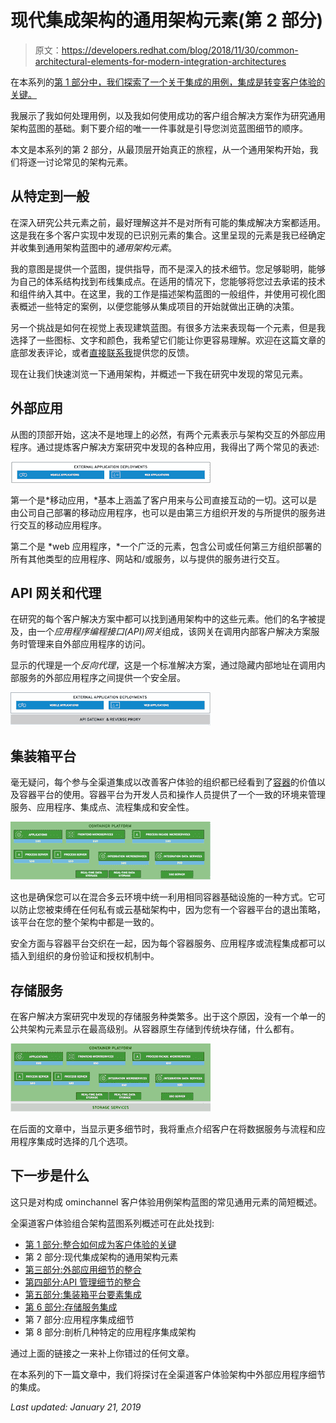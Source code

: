 # 现代集成架构的通用架构元素(第 2 部分)

> 原文：<https://developers.redhat.com/blog/2018/11/30/common-architectural-elements-for-modern-integration-architectures>

在本系列的[第 1 部分中，我们探索了一个关于集成的用例，集成是转变客户体验的关键。](https://developers.redhat.com/blog/2018/11/28/integration-is-key-to-customer-experience/)

我展示了我如何处理用例，以及我如何使用成功的客户组合解决方案作为研究通用架构蓝图的基础。剩下要介绍的唯一一件事就是引导您浏览蓝图细节的顺序。

本文是本系列的第 2 部分，从最顶层开始真正的旅程，从一个通用架构开始，我们将逐一讨论常见的架构元素。

## 从特定到一般

在深入研究公共元素之前，最好理解这并不是对所有可能的集成解决方案都适用。这是我在多个客户实现中发现的已识别元素的集合。这里呈现的元素是我已经确定并收集到通用架构蓝图中的*通用架构元素*。

我的意图是提供一个蓝图，提供指导，而不是深入的技术细节。您足够聪明，能够为自己的体系结构找到布线集成点。在适用的情况下，您能够将您过去承诺的技术和组件纳入其中。在这里，我的工作是描述架构蓝图的一般组件，并使用可视化图表概述一些特定的案例，以便您能够从集成项目的开始就做出正确的决策。

另一个挑战是如何在视觉上表现建筑蓝图。有很多方法来表现每一个元素，但是我选择了一些图标、文字和颜色，我希望它们能让你更容易理解。欢迎在这篇文章的底部发表评论，或者[直接联系我](https://www.schabell.org/p/contact.html)提供您的反馈。

现在让我们快速浏览一下通用架构，并概述一下我在研究中发现的常见元素。

## 外部应用

从图的顶部开始，这决不是地理上的必然，有两个元素表示与架构交互的外部应用程序。通过提炼客户解决方案研究中发现的各种应用，我得出了两个常见的表述:

[![Common architectural elements for external application deployments](img/e603106e32352cb18e0a10ca4be09fe4.png)](https://1.bp.blogspot.com/-Iziyw9LYfEs/W-yPjBdM3OI/AAAAAAAAtR4/BzwK4cJxq6UbusLUs3DjzzqZcmqhcpbmQCLcBGAs/s1600/Screenshot%2B2018-11-14%2Bat%2B22.02.50.png)

第一个是*移动应用，*基本上涵盖了客户用来与公司直接互动的一切。这可以是由公司自己部署的移动应用程序，也可以是由第三方组织开发的与所提供的服务进行交互的移动应用程序。

第二个是 *web 应用程序，*一个广泛的元素，包含公司或任何第三方组织部署的所有其他类型的应用程序、网站和/或服务，以与提供的服务进行交互。

## API 网关和代理

在研究的每个客户解决方案中都可以找到通用架构中的这些元素。他们的名字被提及，由一个*应用程序编程接口(API)网关*组成，该网关在调用内部客户解决方案服务时管理来自外部应用程序的访问。

显示的代理是一个*反向代理*，这是一个标准解决方案，通过隐藏内部地址在调用内部服务的外部应用程序之间提供一个安全层。

[![Common architectural elements are API's and proxies](img/20c87a428eb3cdac15e27a186af83486.png)](https://4.bp.blogspot.com/-FDF3y0ULHPY/W-yT21e0HiI/AAAAAAAAtSI/3Erw7wbcSqc4dae7_r5aQPga_-TwRZB_wCLcBGAs/s1600/Screenshot%2B2018-11-14%2Bat%2B22.29.52.png)

## 集装箱平台

毫无疑问，每个参与全渠道集成以改善客户体验的组织都已经看到了[容器](https://developers.redhat.com/blog/category/containers/)的价值以及容器平台的使用。容器平台为开发人员和操作人员提供了一个一致的环境来管理服务、应用程序、集成点、流程集成和安全性。

[![Common architectural element is a container platform](img/f50017f1a9a2dd228765d92469e0bbcc.png)](https://1.bp.blogspot.com/-bPVroYZKt4o/W-yVdB48QwI/AAAAAAAAtSY/EiH9T_e8wLcF7wnCcQm7tkG1gldhS7GZwCLcBGAs/s1600/Screenshot%2B2018-11-14%2Bat%2B22.31.25.png)

这也是确保您可以在混合多云环境中统一利用相同容器基础设施的一种方式。它可以防止您被束缚在任何私有或云基础架构中，因为您有一个容器平台的退出策略，该平台在您的整个架构中都是一致的。

安全方面与容器平台交织在一起，因为每个容器服务、应用程序或流程集成都可以插入到组织的身份验证和授权机制中。

## 存储服务

在客户解决方案研究中发现的存储服务种类繁多。出于这个原因，没有一个单一的公共架构元素显示在最高级别。从容器原生存储到传统块存储，什么都有。

[![Common architectural elements in storage services](img/07b98194fb161a838b23d83770e5a32e.png)](https://4.bp.blogspot.com/-MLI9T5RwmPU/W-yWuOYjzDI/AAAAAAAAtSk/uYb7F7PjbT8_64yMPJlapM2kt8yiI7atwCLcBGAs/s1600/Screenshot%2B2018-11-14%2Bat%2B22.39.45.png)

在后面的文章中，当显示更多细节时，我将重点介绍客户在将数据服务与流程和应用程序集成时选择的几个选项。

## 下一步是什么

这只是对构成 ominchannel 客户体验用例架构蓝图的常见通用元素的简短概述。

全渠道客户体验组合架构蓝图系列概述可在此处找到:

*   [第 1 部分:整合如何成为客户体验的关键](https://developers.redhat.com/blog/2018/11/28/integration-is-key-to-customer-experience/)
*   第 2 部分:现代集成架构的通用架构元素
*   [第三部分:外部应用细节的整合](https://developers.redhat.com/blog/2018/12/14/integration-of-external-application-details-part-3/)
*   [第四部分:API 管理细节的整合](https://developers.redhat.com/blog/2018/12/20/integration-of-api-management-details-part-4/)
*   [第五部分:集装箱平台要素集成](https://developers.redhat.com/blog/2019/01/04/integration-of-container-platform-essentials-part-5/)
*   [第 6 部分:存储服务集成](https://developers.redhat.com/blog/2019/01/18/integration-of-storage-services-part-6/)
*   第 7 部分:应用程序集成细节
*   第 8 部分:剖析几种特定的应用程序集成架构

通过上面的链接之一来补上你错过的任何文章。

在本系列的下一篇文章中，我们将探讨在全渠道客户体验架构中外部应用程序细节的集成。

*Last updated: January 21, 2019*